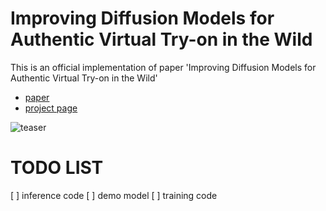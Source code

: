 # Improving Diffusion Models for Authentic Virtual Try-on in the Wild
This is an official implementation of paper 'Improving Diffusion Models for Authentic Virtual Try-on in the Wild'
- [paper](https://arxiv.org/abs/2403.05139) 
- [project page](https://idm-vton.github.io/) 

![teaser](assets/teaser.png)&nbsp;


# TODO LIST


[ ] inference code
[ ] demo model
[ ] training code

